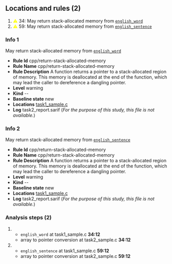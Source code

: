 ## Locations and rules (2)

1. <span style="color:yellow">⚠️</span> 34: May return stack-allocated memory from [```english_word```](task1_sample.c#L34)
2. <span style="color:yellow">⚠️</span> 59: May return stack-allocated memory from [```english_sentence```](task1_sample.c#L59)

### Info 1
May return stack-allocated memory from [```english_word```](task1_sample.c#L34)
- **Rule Id** cpp/return-stack-allocated-memory
- **Rule Name** cpp/return-stack-allocated-memory
- **Rule Description** A function returns a pointer to a stack-allocated region of memory. This memory is deallocated at the end of the function, which may lead the caller to dereference a dangling pointer.
- **Level** warning
- **Kind** --
- **Baseline state** new
- **Locations** [task1_sample.c](task1_sample.c)
- **Log** task2_report.sarif (*For the purpose of this study, this file is not available.*)


### Info 2
May return stack-allocated memory from [```english_sentence```](task1_sample.c#L59)
- **Rule Id** cpp/return-stack-allocated-memory
- **Rule Name** cpp/return-stack-allocated-memory
- **Rule Description** A function returns a pointer to a stack-allocated region of memory. This memory is deallocated at the end of the function, which may lead the caller to dereference a dangling pointer.
- **Level** warning
- **Kind** --
- **Baseline state** new
- **Locations** [task1_sample.c](task1_sample.c)
- **Log** task2_report.sarif (*For the purpose of this study, this file is not available.*)


### Analysis steps (2)
1.  - ```english_word``` at task1_sample.c **34:12**
    - array to pointer conversion at task2_sample.c **34:12** 

2. - ```english_sentence``` at task1_sample.c **59:12**
    - array to pointer conversion at task2_sample.c **59:12** 

